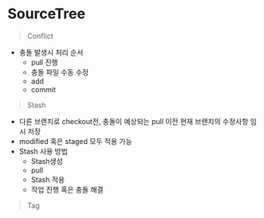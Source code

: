 SourceTree
===

> Conflict

- 충돌 발생시 처리 순서
  - pull 진행
  - 충돌 파일 수동 수정
  - add
  - commit

> Stash

- 다른 브랜치로 checkout전, 충돌이 예상되는 pull 이전 현재 브랜치의 수정사항 임시 저장
- modified 혹은 staged 모두 적용 가능
- Stash 사용 방법
  - Stash생성
  - pull
  - Stash 적용
  - 작업 진행 혹은 충돌 해결

> Tag
